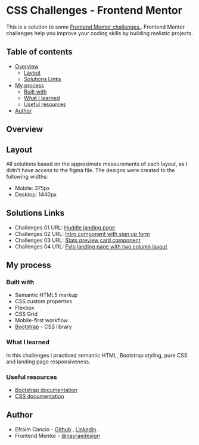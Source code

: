 # CSS Challenges - Frontend Mentor 

This is a solution to some [Frontend Mentor challenges.](https://www.frontendmentor.io/challenges/). Frontend Mentor challenges help you improve your coding skills by building realistic projects. 

## Table of contents

- [Overview](#overview)
  - [Layout](#layout)
  - [Solutions Links](#solutions-links)
- [My process](#my-process)
  - [Built with](#built-with)
  - [What I learned](#what-i-learned)
  - [Useful resources](#useful-resources)
- [Author](#author)


## Overview

## Layout

All solutions based on the approximate measurements of each layout, as I didn't have access to the figma file.
The designs were created to the following widths:

- Mobile: 375px
- Desktop: 1440px



## Solutions Links

- Challenges 01 URL: [Huddle landing page](https://efraimcancio.github.io/DesafiosCSS/Desafio01/index01)
- Challenges 02 URL: [Intro component with sign up form](https://efraimcancio.github.io/DesafiosCSS/Desafio02/index02)
- Challenges 03 URL: [Stats preview card component](https://efraimcancio.github.io/DesafiosCSS/Desafio03/index03)
- Challenges 04 URL: [Fylo landing page with two column layout](https://efraimcancio.github.io/DesafiosCSS/Desafio04/index04)

## My process

### Built with

- Semantic HTML5 markup
- CSS custom properties
- Flexbox
- CSS Grid
- Mobile-first workflow
- [Bootstrap](https://getbootstrap.com/) - CSS library


### What I learned

In this challenges i practiced semantic HTML, Bootstrap styling, pure CSS and landing page responsiveness.


### Useful resources

- [Bootstrap documentation](https://getbootstrap.com/docs/5.2/getting-started/introduction/) 
- [CSS documentation](https://developer.mozilla.org/en-US/docs/Web/CSS) 



## Author

- Efraim Cancio - [Github](https://github.com/EfraimCancio) , [Linkedin](https://www.linkedin.com/in/efraim-fonseca-450a0b219/) .
- Frontend Mentor - [@nayraedesign](https://www.instagram.com/mininayra/)
